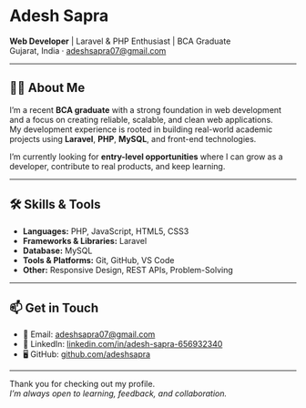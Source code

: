 # Adesh Sapra

**Web Developer** | Laravel & PHP Enthusiast | BCA Graduate  
Gujarat, India · [adeshsapra07@gmail.com](mailto:adeshsapra07@gmail.com)

---

## 👨‍💻 About Me

I’m a recent **BCA graduate** with a strong foundation in web development and a focus on creating reliable, scalable, and clean web applications.  
My development experience is rooted in building real-world academic projects using **Laravel**, **PHP**, **MySQL**, and front-end technologies.

I’m currently looking for **entry-level opportunities** where I can grow as a developer, contribute to real products, and keep learning.

---

## 🛠 Skills & Tools

- **Languages:** PHP, JavaScript, HTML5, CSS3  
- **Frameworks & Libraries:** Laravel  
- **Database:** MySQL  
- **Tools & Platforms:** Git, GitHub, VS Code  
- **Other:** Responsive Design, REST APIs, Problem-Solving

---

## 📫 Get in Touch

- 📧 Email: [adeshsapra07@gmail.com](mailto:adeshsapra07@gmail.com)  
- 💼 LinkedIn: [linkedin.com/in/adesh-sapra-656932340](https://www.linkedin.com/in/adesh-sapra-656932340)  
- 🖥️ GitHub: [github.com/adeshsapra](https://github.com/adeshsapra)

---

Thank you for checking out my profile.  
*I’m always open to learning, feedback, and collaboration.*
